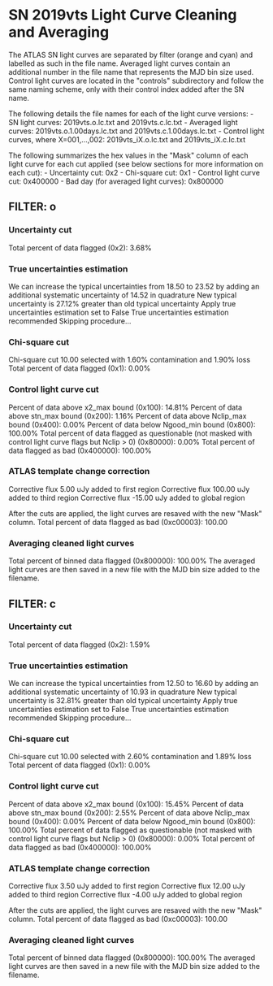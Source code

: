 # SN 2019vts Light Curve Cleaning and Averaging

The ATLAS SN light curves are separated by filter (orange and cyan) and labelled as such in the file name. Averaged light curves contain an additional number in the file name that represents the MJD bin size used. Control light curves are located in the "controls" subdirectory and follow the same naming scheme, only with their control index added after the SN name.

The following details the file names for each of the light curve versions:
	- SN light curves: 2019vts.o.lc.txt and 2019vts.c.lc.txt
	- Averaged light curves: 2019vts.o.1.00days.lc.txt and 2019vts.c.1.00days.lc.txt
	- Control light curves, where X=001,...,002: 2019vts_iX.o.lc.txt and 2019vts_iX.c.lc.txt

The following summarizes the hex values in the "Mask" column of each light curve for each cut applied (see below sections for more information on each cut): 
	- Uncertainty cut: 0x2
	- Chi-square cut: 0x1
	- Control light curve cut: 0x400000
	- Bad day (for averaged light curves): 0x800000

## FILTER: o

### Uncertainty cut
Total percent of data flagged (0x2): 3.68%

### True uncertainties estimation
We can increase the typical uncertainties from 18.50 to 23.52 by adding an additional systematic uncertainty of 14.52 in quadrature
New typical uncertainty is 27.12% greater than old typical uncertainty
Apply true uncertainties estimation set to False
True uncertainties estimation recommended
Skipping procedure...

### Chi-square cut
Chi-square cut 10.00 selected with 1.60% contamination and 1.90% loss
Total percent of data flagged (0x1): 0.00%

### Control light curve cut
Percent of data above x2_max bound (0x100): 14.81%
Percent of data above stn_max bound (0x200): 1.16%
Percent of data above Nclip_max bound (0x400): 0.00%
Percent of data below Ngood_min bound (0x800): 100.00%
Total percent of data flagged as questionable (not masked with control light curve flags but Nclip > 0) (0x80000): 0.00%
Total percent of data flagged as bad (0x400000): 100.00%

### ATLAS template change correction
Corrective flux 5.00 uJy added to first region
Corrective flux 100.00 uJy added to third region
Corrective flux -15.00 uJy added to global region

After the cuts are applied, the light curves are resaved with the new "Mask" column.
Total percent of data flagged as bad (0xc00003): 100.00

### Averaging cleaned light curves
Total percent of binned data flagged (0x800000): 100.00%
The averaged light curves are then saved in a new file with the MJD bin size added to the filename.

## FILTER: c

### Uncertainty cut
Total percent of data flagged (0x2): 1.59%

### True uncertainties estimation
We can increase the typical uncertainties from 12.50 to 16.60 by adding an additional systematic uncertainty of 10.93 in quadrature
New typical uncertainty is 32.81% greater than old typical uncertainty
Apply true uncertainties estimation set to False
True uncertainties estimation recommended
Skipping procedure...

### Chi-square cut
Chi-square cut 10.00 selected with 2.60% contamination and 1.89% loss
Total percent of data flagged (0x1): 0.00%

### Control light curve cut
Percent of data above x2_max bound (0x100): 15.45%
Percent of data above stn_max bound (0x200): 2.55%
Percent of data above Nclip_max bound (0x400): 0.00%
Percent of data below Ngood_min bound (0x800): 100.00%
Total percent of data flagged as questionable (not masked with control light curve flags but Nclip > 0) (0x80000): 0.00%
Total percent of data flagged as bad (0x400000): 100.00%

### ATLAS template change correction
Corrective flux 3.50 uJy added to first region
Corrective flux 12.00 uJy added to third region
Corrective flux -4.00 uJy added to global region

After the cuts are applied, the light curves are resaved with the new "Mask" column.
Total percent of data flagged as bad (0xc00003): 100.00

### Averaging cleaned light curves
Total percent of binned data flagged (0x800000): 100.00%
The averaged light curves are then saved in a new file with the MJD bin size added to the filename.